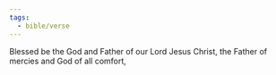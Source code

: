 ```yaml
---
tags:
  - bible/verse
---
```

Blessed be the God and Father of our Lord Jesus Christ, the Father of mercies and God of all comfort,